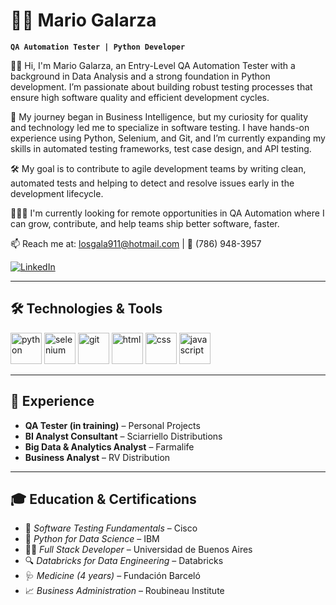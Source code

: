 # 👨‍💼 Mario Galarza

**`QA Automation Tester | Python Developer`**

👋🏻 Hi, I'm Mario Galarza, an Entry-Level QA Automation Tester with a background in Data Analysis and a strong foundation in Python development. I’m passionate about building robust testing processes that ensure high software quality and efficient development cycles.

🚀 My journey began in Business Intelligence, but my curiosity for quality and technology led me to specialize in software testing. I have hands-on experience using Python, Selenium, and Git, and I’m currently expanding my skills in automated testing frameworks, test case design, and API testing.

🛠️ My goal is to contribute to agile development teams by writing clean, automated tests and helping to detect and resolve issues early in the development lifecycle.

👨🏻‍💻 I'm currently looking for remote opportunities in QA Automation where I can grow, contribute, and help teams ship better software, faster.

📫 Reach me at: [losgala911@hotmail.com](mailto:losgala911@hotmail.com) | 📱 (786) 948-3957

[![LinkedIn](https://img.shields.io/badge/LinkedIn-Mario%20Galarza-blue?logo=linkedin&style=for-the-badge)](https://www.linkedin.com/in/losgala/)

---

## 🛠️ Technologies & Tools

<p align="left">
  <img alt="python" width="50px" src="https://cdn.jsdelivr.net/gh/devicons/devicon@latest/icons/python/python-original.svg" />
  <img alt="selenium" width="50px" src="https://upload.wikimedia.org/wikipedia/commons/d/d5/Selenium_Logo.png" />
  <img alt="git" width="50px" src="https://cdn.jsdelivr.net/gh/devicons/devicon@latest/icons/git/git-original.svg" />
  <img alt="html" width="50px" src="https://cdn.jsdelivr.net/gh/devicons/devicon@latest/icons/html5/html5-original.svg" />
  <img alt="css" width="50px" src="https://cdn.jsdelivr.net/gh/devicons/devicon@latest/icons/css3/css3-original.svg" />
  <img alt="javascript" width="50px" src="https://cdn.jsdelivr.net/gh/devicons/devicon@latest/icons/javascript/javascript-original.svg" />
</p>

---

## 💼 Experience

- **QA Tester (in training)** – Personal Projects  
- **BI Analyst Consultant** – Sciarriello Distributions  
- **Big Data & Analytics Analyst** – Farmalife  
- **Business Analyst** – RV Distribution  

---

## 🎓 Education & Certifications

- 🧪 *Software Testing Fundamentals* – Cisco  
- 🐍 *Python for Data Science* – IBM  
- 🧑‍💻 *Full Stack Developer* – Universidad de Buenos Aires  
- 🔍 *Databricks for Data Engineering* – Databricks  
- 🩺 *Medicine (4 years)* – Fundación Barceló  
- 📈 *Business Administration* – Roubineau Institute  



